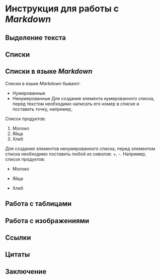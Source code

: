 # Инструкция для работы с *Markdown*

## Выделение текста

## Списки

## Списки в языке *Markdown*

Списки в языке *Markdown* бывают:

* Нумерованные
* Ненумерованные Для создания элемента нумерованного списка, перед текстом необходимо написать его номер в списке и поставить точку, например,

Список продуктов:

1. Молоко
2. Яйца
3. Хлеб 

Для создания элементов ненумерованного списка, перед элементом списка необходимо поставить любой из сиволов: +, -.
Например, список продуктов:

+ Молоко
- Яйца
* Хлеб


## Работа с таблицами

## Работа с изображениями

## Ссылки

## Цитаты 


## Заключение
